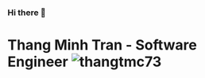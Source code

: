 ### Hi there 👋

<h1> Thang Minh Tran - Software Engineer <img src="https://komarev.com/ghpvc/?username=thangtmc73" alt="thangtmc73" /></h1> 

<!--
**thangtmc73/thangtmc73** is a ✨ _special_ ✨ repository because its `README.md` (this file) appears on your GitHub profile.

Here are some ideas to get you started:

- 🔭 I’m currently working on ...
- 🌱 I’m currently learning ...
- 👯 I’m looking to collaborate on ...
- 🤔 I’m looking for help with ...
- 💬 Ask me about ...
- 📫 How to reach me: ...
- 😄 Pronouns: ...
- ⚡ Fun fact: ...
-->
